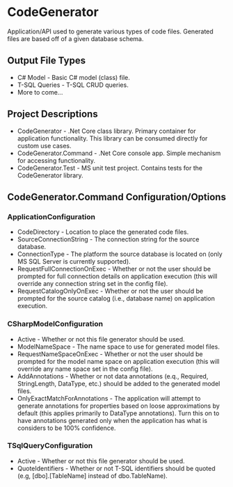 # CodeGenerator

Application/API used to generate various types of code files. Generated files are based off of a given database schema.


## Output File Types
- C# Model - Basic C# model (class) file.
- T-SQL Queries - T-SQL CRUD queries.
- More to come...


## Project Descriptions
- CodeGenerator - .Net Core class library. Primary container for application functionality. This library can be consumed directly for custom use cases.
- CodeGenerator.Command - .Net Core console app. Simple mechanism for accessing functionality.
- CodeGenerator.Test - MS unit test project. Contains tests for the CodeGenerator library.


## CodeGenerator.Command Configuration/Options

### ApplicationConfiguration
- CodeDirectory - Location to place the generated code files.
- SourceConnectionString - The connection string for the source database.
- ConnectionType - The platform the source database is located on (only MS SQL Server is currently supported).
- RequestFullConnectionOnExec - Whether or not the user should be prompted for full connection details on application execution (this will override any connection string set in the config file).
- RequestCatalogOnlyOnExec - Whether or not the user should be prompted for the source catalog (i.e., database name) on application execution.

### CSharpModelConfiguration
- Active - Whether or not this file generator should be used.
- ModelNameSpace - The name space to use for generated model files.
- RequestNameSpaceOnExec - Whether or not the user should be prompted for the model name space on application execution (this will override any name space set in the config file).
- AddAnnotations - Whether or not data annotations (e.q., Required, StringLength, DataType, etc.) should be added to the generated model files.
- OnlyExactMatchForAnnotations - The application will attempt to generate annotations for properties based on loose approximations by default (this applies primarily to DataType annotations). Turn this on to have annotations generated only when the application has what is considers to be 100% confidence.

### TSqlQueryConfiguration
- Active - Whether or not this file generator should be used.
- QuoteIdentifiers - Whether or not T-SQL identifiers should be quoted (e.g, [dbo].[TableName] instead of dbo.TableName).
